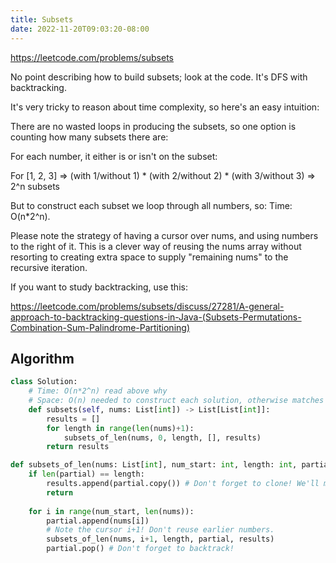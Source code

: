 ```yaml
---
title: Subsets
date: 2022-11-20T09:03:20-08:00
---
```


https://leetcode.com/problems/subsets

No point describing how to build subsets; look at the code. It's DFS with backtracking.

It's very tricky to reason about time complexity, so here's an easy intuition:

There are no wasted loops in producing the subsets, so one option is counting how many subsets there are:

For each number, it either is or isn't on the subset:

For [1, 2, 3] => (with 1/without 1) * (with 2/without 2) * (with 3/without 3) => 2^n subsets

But to construct each subset we loop through all numbers, so: Time: O(n*2^n).

Please note the strategy of having a cursor over nums, and using numbers to the right of it. This is a clever way
of reusing the nums array without resorting to creating extra space to supply "remaining nums" to the recursive
iteration.

If you want to study backtracking, use this: 

https://leetcode.com/problems/subsets/discuss/27281/A-general-approach-to-backtracking-questions-in-Java-(Subsets-Permutations-Combination-Sum-Palindrome-Partitioning)


## Algorithm

```python
class Solution:
    # Time: O(n*2^n) read above why
    # Space: O(n) needed to construct each solution, otherwise matches time complexity
    def subsets(self, nums: List[int]) -> List[List[int]]:
        results = []
        for length in range(len(nums)+1):
            subsets_of_len(nums, 0, length, [], results)
        return results

def subsets_of_len(nums: List[int], num_start: int, length: int, partial: list[int], results: list[list[int]]) -> None:
    if len(partial) == length:
        results.append(partial.copy()) # Don't forget to clone! We'll modify partial later.
        return
    
    for i in range(num_start, len(nums)):
        partial.append(nums[i])
        # Note the cursor i+1! Don't reuse earlier numbers.
        subsets_of_len(nums, i+1, length, partial, results)
        partial.pop() # Don't forget to backtrack!
```


